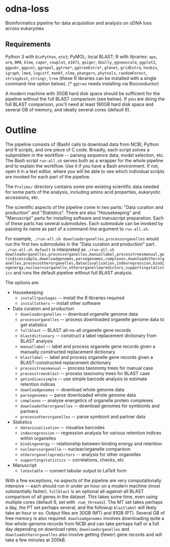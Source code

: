 # odna-loss
Bioinformatics pipeline for data acquisition and analysis on oDNA loss across eukaryotes

Requirements
----

Python 3 with `BioPython`, `ete3`; PyMOL; local BLAST; R with libraries:  `ape`, `arm`, `BMA`, `blme`, `caper`, `cowplot`, `e1071`, `geiger`, `GGally`, `ggnewscale`, `ggplot2`, `ggpubr`, `ggpval`, `ggrepel`, `ggtree*`, `ggtreeExtra*`, `glmnet`, `gridExtra`, `hexbin`, `igraph`, `lme4`, `logistf`, `mombf`, `nlme`, `phangorn`, `phytools`, `randomForest`, `stringdist`, `stringr`, `tree` (these R libraries can be installed with a single command-line option below).  (* `ggtree` needs installing via Bioconductor)

A modern machine with 35GB hard disk space should be sufficient for the pipeline without the full BLAST comparison (see below). If you are doing the full BLAST comparison, you'll need at least 160GB hard disk space and several GB of memory, and ideally several cores (default 6).

Outline 
=====

The pipeline consists of (Bash) calls to download data from NCBI, Python and R scripts, and one piece of C code. Broadly, each script solves a subproblem in the workflow -- parsing sequence data, model selection, etc. The Bash script `run-all.sh` serves both as a wrapper for the whole pipeline and to explain the workflow. Use it if you have a Bash environment. If not, open it in a text editor, where you will be able to see which individual scripts are invoked for each part of the pipeline.

The `Prelims/` directory contains some pre-existing scientific data needed for some parts of the analysis, including amino acid properties, eukaryotic accessions, etc.

The scientific aspects of the pipeline come in two parts: "Data curation and production" and "Statistics". There are also "Housekeeping" and "Manuscript" parts for installing software and manuscript preparation. Each of these parts has several submodules. Each submodule can be invoked by passing its name as part of a command-line argument to `run-all.sh`. 

For example,
`./run-all.sh downloadorganelles,processorganelles` would run the first two submodules in the "Data curation and production" part.
`./run-all.sh default` is interpreted as `./run-all.sh downloadorganelles,processorganelles,manuallabel,processtreesmanual,getindicessimple,downloadgenomes,parsegenomes,complexes,downloadotherorganelles,processotherorganelles,datavisualisation,indexregression,bindingenergy,nuclearvsorganelle,otherorganellepredictors,supportingstatistics` and runs the default pipeline without full BLAST analysis.

The options are:

* Housekeeping
    * `installrpackages`      -- install the R libraries required
    * `installothers`      -- install other software 
* Data curation and production
    * `downloadorganelles`    -- download organelle genome data
    * `processorganelles`    -- process downloaded organelle genome data to get statistics
    * `fullblast`             -- BLAST all-vs-all organelle gene records
    * `blastdictionary`       -- construct a label replacement dictionary from BLAST analysis
    * `manuallabel`         -- label and process organelle gene records given a manually constructed replacement dictionary
    * `blastlabel`           -- label and process organelle gene records given a BLAST-constructed replacement dictionary
    * `processtreesmanual`  -- process taxonomy trees for manual case
    * `processtreesblast`     -- process taxonomy trees for BLAST case
    * `getindicessimple`     -- use simple barcode analysis to estimate retention indices
    * `downloadgenomes`       -- download whole genome data
    * `parsegenomes`         -- parse downloaded whole genome data
    * `complexes`           -- analyse energetics of organelle protein complexes
    * `downloadotherorganelles`      -- download genomes for symbionts and partners
    * `processotherorganelles`      -- parse symbiont and partner data
* Statistics
    * `datavisualisation`         -- visualise barcodes
    * `indexregression`           -- regression analysis for various retention indices within organelles
    * `bindingenergy`             -- relationship between binding energy and retention
    * `nuclearvsorganelle`        -- nuclear/organelle comparison
    * `otherorganellepredictors`  -- analysis for other organelles
    * `supportingstatistics`       -- correlations, checks, etc
* Manuscript
    * `latextable`             -- convert tabular output to LaTeX form

With a few exceptions, no aspects of the pipeline are very computationally intensive -- each should run in under an hour on a modern machine (most substantially faster). `fullblast` is an optional all-against-all BLAST comparison of all genes in the dataset. This takes some time, even using multiple cores (default 6, set with `-num_threads`). The MT set takes perhaps a day, the PT set perhaps several, and the followup `blastlabel` will likely take an hour or so. Output files are 30GB (MT) and 91GB (PT). Several GB of free memory is also required. `downloadgenomes` involves downloading quite a few whole-genome records from NCBI and can take perhaps half or a full day depending on download rates; `downloadorganelles` and `downloadotherorganelles` also involve getting (fewer) gene records and will take a few minutes at 200kB.
